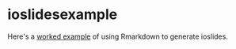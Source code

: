 ioslidesexample
===============


Here's a [worked example](http://htmlpreview.github.com/?https://github.com/sje30/ioslidesexample/blob/master/ioslidesexample.html) of using Rmarkdown to generate ioslides.
